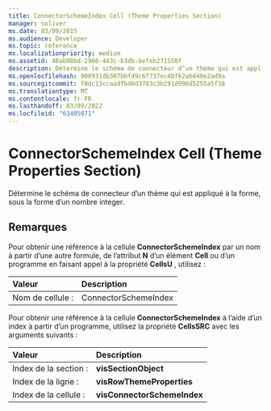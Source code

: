 ```yaml
---
title: ConnectorSchemeIndex Cell (Theme Properties Section)
manager: soliver
ms.date: 03/09/2015
ms.audience: Developer
ms.topic: reference
ms.localizationpriority: medium
ms.assetid: 48ab98bd-2966-443c-b3db-befeb271550f
description: Détermine le schéma de connecteur d’un thème qui est appliqué à la forme, sous la forme d’un nombre integer.
ms.openlocfilehash: 900931db307bbf49c6f737ec4bf62abd40e2ad9a
ms.sourcegitcommit: f8dc13ccaadfbd6d3783c3b291d998d5255a5f38
ms.translationtype: MT
ms.contentlocale: fr-FR
ms.lasthandoff: 03/09/2022
ms.locfileid: "63405071"
---
```

# <a name="connectorschemeindex-cell-theme-properties-section"></a>ConnectorSchemeIndex Cell (Theme Properties Section)

Détermine le schéma de connecteur d’un thème qui est appliqué à la forme, sous la forme d’un nombre integer.
  
## <a name="remarks"></a>Remarques

Pour obtenir une référence à la cellule **ConnectorSchemeIndex** par un nom à partir d’une autre formule, de l’attribut **N** d’un élément **Cell** ou d’un programme en faisant appel à la propriété **CellsU** , utilisez :
  
|**Valeur**|**Description**|
|:-----|:-----|
| Nom de cellule :  <br/> | ConnectorSchemeIndex  <br/> |

Pour obtenir une référence à la cellule **ConnectorSchemeIndex** à l’aide d’un index à partir d’un programme, utilisez la propriété **CellsSRC** avec les arguments suivants :
  
|**Valeur**|**Description**|
|:-----|:-----|
| Index de la section :  <br/> |**visSectionObject** <br/> |
| Index de la ligne :  <br/> |**visRowThemeProperties** <br/> |
| Index de la cellule :  <br/> |**visConnectorSchemeIndex** <br/> |
